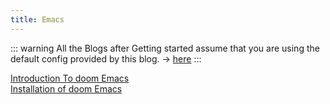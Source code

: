 ```yaml
---
title: Emacs 
---
```


::: warning
All the Blogs after Getting started assume that you are using the default config provided by this blog. -> <a href="~/config.zip" download>here</a>
:::

[Introduction To doom Emacs](./Introduction)  
[Installation of doom Emacs](./Installation)  

